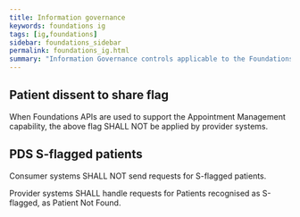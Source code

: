```yaml
---
title: Information governance
keywords: foundations ig
tags: [ig,foundations]
sidebar: foundations_sidebar
permalink: foundations_ig.html
summary: "Information Governance controls applicable to the Foundations capability pack"
---
```



## Patient dissent to share flag ##

When Foundations APIs are used to support the Appointment Management capability, the above flag SHALL NOT be applied by provider systems.

## PDS S-flagged patients ##

Consumer systems SHALL NOT send requests for S-flagged patients.

Provider systems SHALL handle requests for Patients recognised as S-flagged, as Patient Not Found.


